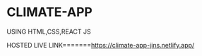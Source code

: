 # CLIMATE-APP
USING HTML,CSS,REACT JS

HOSTED LIVE LINK=======https://climate-app-jins.netlify.app/

